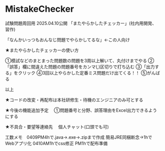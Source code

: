 # MistakeChecker
試験問題周回用
2025.04.10公開 「またやらかしたチェッカー」(社内用開発、習作)


「なんかいっつもおんなじ問題でやらかしてるな」←この人向け


★またやらかしたチェッカーの使い方

①模試などのまとまった問題数の問題を3周以上解いて、丸付けまでやる
②「誤答」欄に間違えた問題の問題番号をカンマ(,)区切りで打ち込む
③「出力する」をクリック
④3回以上やらかした定番ミス問題だけ出てくる！！
⑤がんばる

以上

★コードの改変・再配布は本社研修生・待機のエンジニアのみ可とする

★今後の機能追加予定
　①問題番号と分野、誤答理由をExcel出力できるようにする

★不具合・要望等連絡先
　個人チャット(口頭でも可)


 工数メモ　0409PM4hで.java→.exe→.zipまで作成 簡易JRE同梱断念→1hでWebアプリ化 0410AM1hでcss修正 PM1hで配布準備
